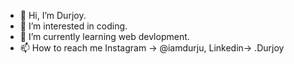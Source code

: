 - 👋 Hi, I’m Durjoy.
- 👀 I’m interested in coding.
- 🌱 I’m currently learning web devlopment.
- 📫 How to reach me Instagram -> @iamdurju, Linkedin-> .Durjoy
  

